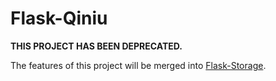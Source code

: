 Flask-Qiniu
===========

**THIS PROJECT HAS BEEN DEPRECATED.**

The features of this project will be merged into [Flask-Storage](https://github.com/lepture/flask-storage).
